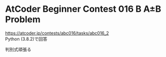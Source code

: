 # AtCoder Beginner Contest 016 B A±B Problem  
https://atcoder.jp/contests/abc016/tasks/abc016_2  
Python (3.8.2)で回答  

判別式頑張る
